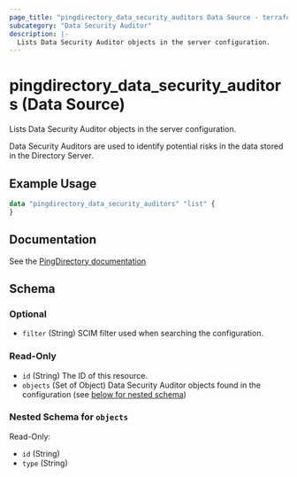 ```yaml
---
page_title: "pingdirectory_data_security_auditors Data Source - terraform-provider-pingdirectory"
subcategory: "Data Security Auditor"
description: |-
  Lists Data Security Auditor objects in the server configuration.
---
```


# pingdirectory_data_security_auditors (Data Source)

Lists Data Security Auditor objects in the server configuration.

Data Security Auditors are used to identify potential risks in the data stored in the Directory Server.

## Example Usage

```terraform
data "pingdirectory_data_security_auditors" "list" {
}
```

## Documentation
See the [PingDirectory documentation](https://docs.pingidentity.com/r/en-us/pingdirectory-93/pd_sec_audit_data_content)

<!-- schema generated by tfplugindocs -->
## Schema

### Optional

- `filter` (String) SCIM filter used when searching the configuration.

### Read-Only

- `id` (String) The ID of this resource.
- `objects` (Set of Object) Data Security Auditor objects found in the configuration (see [below for nested schema](#nestedatt--objects))

<a id="nestedatt--objects"></a>
### Nested Schema for `objects`

Read-Only:

- `id` (String)
- `type` (String)

